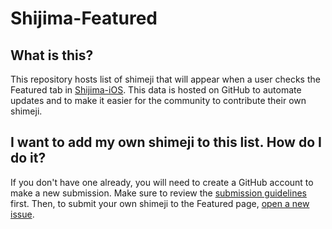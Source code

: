 # Shijima-Featured

## What is this?

This repository hosts list of shimeji that will appear when a user checks the Featured tab in [Shijima-iOS](https://havoc.app/package/shijima). This data is hosted on GitHub to automate updates and to make it easier for the community to contribute their own shimeji.

## I want to add my own shimeji to this list. How do I do it?

If you don't have one already, you will need to create a GitHub account to make a new submission. Make sure to review the [submission guidelines](submission_guidelines.md) first. Then, to submit your own shimeji to the Featured page, [open a new issue](https://github.com/pixelomer/Shijima-Featured/issues/new/choose).
